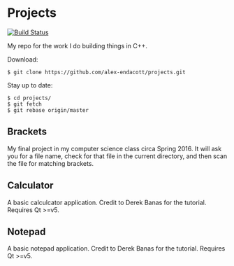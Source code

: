 # Projects
[![Build Status](https://travis-ci.org/{alex-endacott}/{REPO-NAME}.png?branch=master)](https://travis-ci.org/alex-endacott/projects)

My repo for the work I do building things in C++. 

Download:
```
$ git clone https://github.com/alex-endacott/projects.git
````
Stay up to date:
```
$ cd projects/
$ git fetch
$ git rebase origin/master
```
## Brackets
My final project in my computer science class circa Spring 2016. It will ask you for a file name, check for that file in the current directory, and then scan the file for matching brackets.

## Calculator
A basic calculcator application. Credit to Derek Banas for the tutorial. Requires Qt >=v5.

## Notepad
A basic notepad application. Credit to Derek Banas for the tutorial. Requires Qt >=v5.